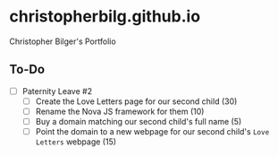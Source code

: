 # christopherbilg.github.io

Christopher Bilger's Portfolio

## To-Do

- [ ] Paternity Leave #2
  - [ ] Create the Love Letters page for our second child (30)
  - [ ] Rename the Nova JS framework for them (10)
  - [ ] Buy a domain matching our second child's full name (5)
  - [ ] Point the domain to a new webpage for our second child's `Love Letters` webpage (15)
